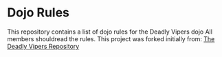 Dojo Rules
==========

This repository contains a list of dojo rules for the Deadly Vipers dojo
All members shouldread the rules.
This project was forked initially from:
[The Deadly Vipers Repository](https://github.com/deadlyvipers)

